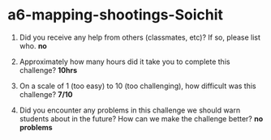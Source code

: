# a6-mapping-shootings-Soichit


1. Did you receive any help from others (classmates, etc)? If so, please list who.
**no**

2. Approximately how many hours did it take you to complete this challenge?
**10hrs**

3. On a scale of 1 (too easy) to 10 (too challenging), how difficult was this challenge?
**7/10**

4. Did you encounter any problems in this challenge we should warn students about in the future? How can we make the challenge better?
**no problems**